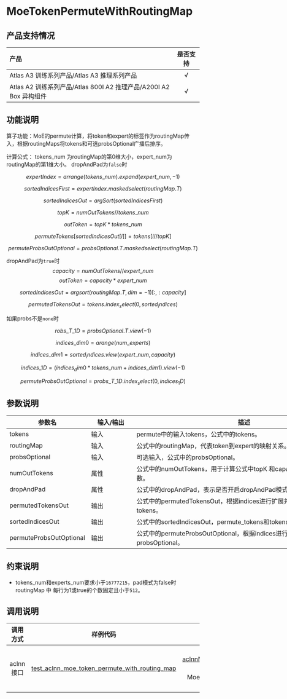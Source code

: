 # MoeTokenPermuteWithRoutingMap

## 产品支持情况

| 产品                                                         | 是否支持 |
| :----------------------------------------------------------- | :------: |
| <term>Atlas A3 训练系列产品/Atlas A3 推理系列产品</term>     |    √     |
| <term>Atlas A2 训练系列产品/Atlas 800I A2 推理产品/A200I A2 Box 异构组件</term> |    √     |

## 功能说明

算子功能：MoE的permute计算，将token和expert的标签作为routingMap传入，根据routingMaps将tokens和可选probsOptional广播后排序。

计算公式：
  tokens\_num 为routingMap的第0维大小，expert\_num为routingMap的第1维大小。
  dropAndPad为`false`时
  
  $$
  expertIndex=arrange(tokens\_num).expand(expert\_num,-1)
  $$
  
  $$
  sortedIndicesFirst=expertIndex.maskedselect(routingMap.T)
  $$
  
  $$
  sortedIndicesOut=argSort(sortedIndicesFirst)
  $$
    
  $$
  topK = numOutTokens // tokens\_num
  $$
  
  $$
  outToken = topK * tokens\_num
  $$

  $$
  permuteTokens[sortedIndicesOut[i]]=tokens[i//topK]
  $$
  
  $$
  permuteProbsOutOptional=probsOptional.T.maskedselect(routingMap.T)
  $$
  
  dropAndPad为`true`时
  $$
  capacity = numOutTokens // expert\_num
  $$
  $$
  outToken = capacity * expert\_num
  $$

  $$
  sortedIndicesOut = argsort(routingMap.T,dim=-1)[:, :capacity]
  $$
  
  $$
  permutedTokensOut = tokens.index_select(0, sorted_indices)
  $$
  
  如果probs不是`none`时
  
  $$
  robs\_T\_1D = probsOptional.T.view(-1)
  $$
  
  $$
  indices\_dim0 = arange(num\_experts)
  $$
  
  $$
  indices\_dim1 = sorted_indices.view(expert\_num, capacity)
  $$
  
  $$
  indices\_1D = (indices_dim0 * tokens\_num + indices\_dim1).view(-1)
  $$
  
  $$
  permuteProbsOutOptional = probs\_T\_1D.index_select(0, indices_1D)
  $$

## 参数说明

<table style="undefined;table-layout: fixed; width: 1576px"> <colgroup>
 <col style="width: 170px">
 <col style="width: 170px">
 <col style="width: 800px">
 <col style="width: 800px">
 <col style="width: 200px">
 </colgroup>
 <thead>
  <tr>
   <th>参数名</th>
   <th>输入/输出</th>
   <th>描述</th>
   <th>数据类型</th>
   <th>数据格式</th>
  </tr></thead>
 <tbody>
  <tr>
   <td>tokens</td>
   <td>输入</td>
   <td>permute中的输入tokens，公式中的tokens。</td>
   <td>BFLOAT16、FLOAT16、FLOAT32</td>
   <td>ND</td>
  </tr>
  <tr>
   <td>routingMap</td>
   <td>输入</td>
   <td>公式中的routingMap，代表token到expert的映射关系。</td>
   <td>INT8、BOOL</td>
   <td>ND</td>
  </tr>
  <tr>
   <td>probsOptional</td>
   <td>输入</td>
   <td>可选输入，公式中的probsOptional。</td>
   <td>BFLOAT16、FLOAT16、FLOAT32</td>
   <td>ND</td>
  </tr>
  <tr>
   <td>numOutTokens</td>
   <td>属性</td>
   <td>公式中的numOutTokens，用于计算公式中topK 和capacity 的有效输出token数。</td>
   <td>INT64</td>
   <td>-</td>
  </tr>
  <tr>
   <td>dropAndPad</td>
   <td>属性</td>
   <td>公式中的dropAndPad，表示是否开启dropAndPad模式。</td>
   <td>BOOL</td>
   <td>-</td>
  </tr>
  <tr>
   <td>permutedTokensOut</td>
   <td>输出</td>
   <td>公式中的permutedTokensOut，根据indices进行扩展并排序筛选过的tokens。</td>
   <td>BFLOAT16、FLOAT16、FLOAT32</td>
   <td>ND</td>
  </tr>
  <tr>
   <td>sortedIndicesOut</td>
   <td>输出</td>
   <td>公式中的sortedIndicesOut，permute_tokens和tokens的映射关系。</td>
   <td>INT32</td>
   <td>ND</td>
  </tr>
  <tr>
   <td>permuteProbsOutOptional</td>
   <td>输出</td>
   <td>公式中的permuteProbsOutOptional，根据indices进行排序并筛选过的probsOptional。</td>
   <td>BFLOAT16、FLOAT16、FLOAT32</td>
   <td>ND</td>
  </tr>
 </tbody></table>



## 约束说明

 - tokens_num和experts_num要求小于`16777215`，pad模式为false时routingMap 中 每行为1或true的个数固定且小于`512`。
 
## 调用说明

| 调用方式  | 样例代码                                  | 说明                                                     |
| :--------: | :----------------------------------------: | :-------------------------------------------------------: |
| aclnn接口 | [test_aclnn_moe_token_permute_with_routing_map](examples/test_aclnn_moe_token_permute_with_routing_map.cpp) | 通过[aclnnMoeTokenPermuteWithRoutingMap](docs/aclnnMoeTokenPermuteWithRoutingMap.md)接口方式调用MoeTokenPermuteWithRoutingMap算子。 |
